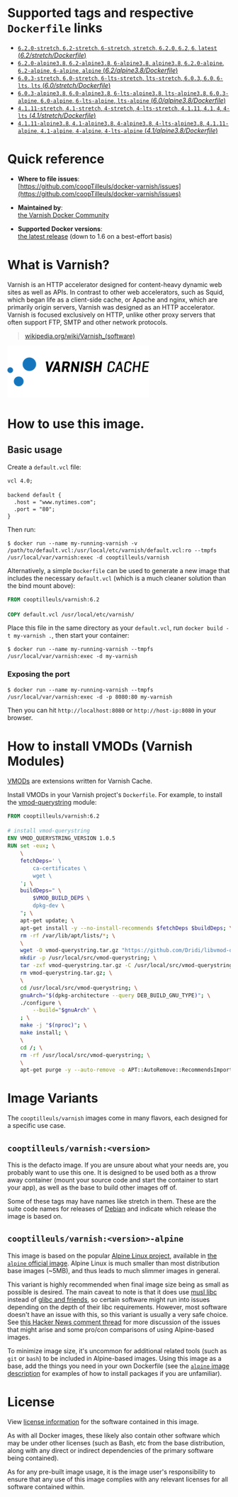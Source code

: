 <!--

********************************************************************************

WARNING:

    DO NOT EDIT "varnish/README.md"

    IT IS AUTO-GENERATED

    (from the other files in "varnish/" combined with a set of templates)

********************************************************************************

-->

# Supported tags and respective `Dockerfile` links

-	[`6.2.0-stretch`, `6.2-stretch`, `6-stretch`, `stretch`, `6.2.0`, `6.2`, `6`, `latest` (*6.2/stretch/Dockerfile*)](https://github.com/coopTilleuls/docker-varnish/blob/bdb37c46dcc3c4563b698adf2cca8722432b0913/6.2/stretch/Dockerfile)
-	[`6.2.0-alpine3.8`, `6.2-alpine3.8`, `6-alpine3.8`, `alpine3.8`, `6.2.0-alpine`, `6.2-alpine`, `6-alpine`, `alpine` (*6.2/alpine3.8/Dockerfile*)](https://github.com/coopTilleuls/docker-varnish/blob/bdb37c46dcc3c4563b698adf2cca8722432b0913/6.2/alpine3.8/Dockerfile)
-	[`6.0.3-stretch`, `6.0-stretch`, `6-lts-stretch`, `lts-stretch`, `6.0.3`, `6.0`, `6-lts`, `lts` (*6.0/stretch/Dockerfile*)](https://github.com/coopTilleuls/docker-varnish/blob/bdb37c46dcc3c4563b698adf2cca8722432b0913/6.0/stretch/Dockerfile)
-	[`6.0.3-alpine3.8`, `6.0-alpine3.8`, `6-lts-alpine3.8`, `lts-alpine3.8`, `6.0.3-alpine`, `6.0-alpine`, `6-lts-alpine`, `lts-alpine` (*6.0/alpine3.8/Dockerfile*)](https://github.com/coopTilleuls/docker-varnish/blob/bdb37c46dcc3c4563b698adf2cca8722432b0913/6.0/alpine3.8/Dockerfile)
-	[`4.1.11-stretch`, `4.1-stretch`, `4-stretch`, `4-lts-stretch`, `4.1.11`, `4.1`, `4`, `4-lts` (*4.1/stretch/Dockerfile*)](https://github.com/coopTilleuls/docker-varnish/blob/bdb37c46dcc3c4563b698adf2cca8722432b0913/4.1/stretch/Dockerfile)
-	[`4.1.11-alpine3.8`, `4.1-alpine3.8`, `4-alpine3.8`, `4-lts-alpine3.8`, `4.1.11-alpine`, `4.1-alpine`, `4-alpine`, `4-lts-alpine` (*4.1/alpine3.8/Dockerfile*)](https://github.com/coopTilleuls/docker-varnish/blob/bdb37c46dcc3c4563b698adf2cca8722432b0913/4.1/alpine3.8/Dockerfile)

# Quick reference

<!-- -	**Where to get help**:  
	[the Docker Community Forums](https://forums.docker.com/), [the Docker Community Slack](https://blog.docker.com/2016/11/introducing-docker-community-directory-docker-community-slack/), or [Stack Overflow](https://stackoverflow.com/search?tab=newest&q=docker) -->

-	**Where to file issues**:  
	[https://github.com/coopTilleuls/docker-varnish/issues](https://github.com/coopTilleuls/docker-varnish/issues)

-	**Maintained by**:  
	[the Varnish Docker Community](https://github.com/coopTilleuls/docker-varnish)

<!-- -	**Supported architectures**: ([more info](https://github.com/docker-library/official-images#architectures-other-than-amd64))  
	`amd64`, `arm32v5`, `arm32v6`, `arm32v7`, `arm64v8`, `i386`, `ppc64le`, `s390x`

-	**Published image artifact details**:  
	[repo-info repo's `repos/varnish/` directory](https://github.com/docker-library/repo-info/blob/master/repos/varnish) ([history](https://github.com/docker-library/repo-info/commits/master/repos/varnish))  
	(image metadata, transfer size, etc)

-	**Image updates**:  
	[official-images PRs with label `library/varnish`](https://github.com/docker-library/official-images/pulls?q=label%3Alibrary%2Fvarnish)  
	[official-images repo's `library/varnish` file](https://github.com/docker-library/official-images/blob/master/library/varnish) ([history](https://github.com/docker-library/official-images/commits/master/library/varnish))

-	**Source of this description**:  
	[docs repo's `varnish/` directory](https://github.com/docker-library/docs/tree/master/varnish) ([history](https://github.com/docker-library/docs/commits/master/varnish)) -->

-	**Supported Docker versions**:  
	[the latest release](https://github.com/docker/docker-ce/releases/latest) (down to 1.6 on a best-effort basis)

# What is Varnish?

Varnish is an HTTP accelerator designed for content-heavy dynamic web sites as well as APIs. In contrast to other web accelerators, such as Squid, which began life as a client-side cache, or Apache and nginx, which are primarily origin servers, Varnish was designed as an HTTP accelerator. Varnish is focused exclusively on HTTP, unlike other proxy servers that often support FTP, SMTP and other network protocols.

> [wikipedia.org/wiki/Varnish_(software)](https://en.wikipedia.org/wiki/Varnish_(software))

![logo](https://raw.githubusercontent.com/docker-library/docs/5ca8e315af01e76381d499a2928f7f47a6787f49/varnish/logo.png)

# How to use this image.

## Basic usage

Create a `default.vcl` file:

```vcl
vcl 4.0;

backend default {
  .host = "www.nytimes.com";
  .port = "80";
}
```

Then run:

```console
$ docker run --name my-running-varnish -v /path/to/default.vcl:/usr/local/etc/varnish/default.vcl:ro --tmpfs /usr/local/var/varnish:exec -d cooptilleuls/varnish
```

Alternatively, a simple `Dockerfile` can be used to generate a new image that includes the necessary `default.vcl` (which is a much cleaner solution than the bind mount above):

```dockerfile
FROM cooptilleuls/varnish:6.2

COPY default.vcl /usr/local/etc/varnish/
```

Place this file in the same directory as your `default.vcl`, run `docker build -t my-varnish .`, then start your container:

```console
$ docker run --name my-running-varnish --tmpfs /usr/local/var/varnish:exec -d my-varnish
```

### Exposing the port

```console
$ docker run --name my-running-varnish --tmpfs /usr/local/var/varnish:exec -d -p 8080:80 my-varnish
```

Then you can hit `http://localhost:8080` or `http://host-ip:8080` in your browser.

# How to install VMODs (Varnish Modules)

[VMODs](https://varnish-cache.org/vmods/) are extensions written for Varnish Cache.

Install VMODs in your Varnish project's `Dockerfile`. For example, to install the [vmod-querystring](https://github.com/Dridi/libvmod-querystring) module:

```dockerfile
FROM cooptilleuls/varnish:6.2

# install vmod-querystring
ENV VMOD_QUERYSTRING_VERSION 1.0.5
RUN set -eux; \
	\
	fetchDeps=' \
		ca-certificates \
		wget \
	'; \
	buildDeps=" \
		$VMOD_BUILD_DEPS \
		dpkg-dev \
	"; \
	apt-get update; \
	apt-get install -y --no-install-recommends $fetchDeps $buildDeps; \
	rm -rf /var/lib/apt/lists/*; \
	\
	wget -O vmod-querystring.tar.gz "https://github.com/Dridi/libvmod-querystring/releases/download/v$VMOD_QUERYSTRING_VERSION/vmod-querystring-$VMOD_QUERYSTRING_VERSION.tar.gz"; \
	mkdir -p /usr/local/src/vmod-querystring; \
	tar -zxf vmod-querystring.tar.gz -C /usr/local/src/vmod-querystring --strip-components=1; \
	rm vmod-querystring.tar.gz; \
	\
	cd /usr/local/src/vmod-querystring; \
	gnuArch="$(dpkg-architecture --query DEB_BUILD_GNU_TYPE)"; \
	./configure \
		--build="$gnuArch" \
	; \
	make -j "$(nproc)"; \
	make install; \
	\
	cd /; \
	rm -rf /usr/local/src/vmod-querystring; \
	\
	apt-get purge -y --auto-remove -o APT::AutoRemove::RecommendsImportant=false $fetchDeps $buildDeps
```

# Image Variants

The `cooptilleuls/varnish` images come in many flavors, each designed for a specific use case.

## `cooptilleuls/varnish:<version>`

This is the defacto image. If you are unsure about what your needs are, you probably want to use this one. It is designed to be used both as a throw away container (mount your source code and start the container to start your app), as well as the base to build other images off of.

Some of these tags may have names like stretch in them. These are the suite code names for releases of [Debian](https://wiki.debian.org/DebianReleases) and indicate which release the image is based on.

## `cooptilleuls/varnish:<version>-alpine`

This image is based on the popular [Alpine Linux project](http://alpinelinux.org), available in [the `alpine` official image](https://hub.docker.com/_/alpine). Alpine Linux is much smaller than most distribution base images (~5MB), and thus leads to much slimmer images in general.

This variant is highly recommended when final image size being as small as possible is desired. The main caveat to note is that it does use [musl libc](http://www.musl-libc.org) instead of [glibc and friends](http://www.etalabs.net/compare_libcs.html), so certain software might run into issues depending on the depth of their libc requirements. However, most software doesn't have an issue with this, so this variant is usually a very safe choice. See [this Hacker News comment thread](https://news.ycombinator.com/item?id=10782897) for more discussion of the issues that might arise and some pro/con comparisons of using Alpine-based images.

To minimize image size, it's uncommon for additional related tools (such as `git` or `bash`) to be included in Alpine-based images. Using this image as a base, add the things you need in your own Dockerfile (see the [`alpine` image description](https://hub.docker.com/_/alpine/) for examples of how to install packages if you are unfamiliar).

# License

View [license information](https://github.com/varnishcache/varnish-cache/blob/master/LICENSE) for the software contained in this image.

As with all Docker images, these likely also contain other software which may be under other licenses (such as Bash, etc from the base distribution, along with any direct or indirect dependencies of the primary software being contained).

<!-- Some additional license information which was able to be auto-detected might be found in [the `repo-info` repository's `varnish/` directory](https://github.com/docker-library/repo-info/tree/master/repos/varnish). -->

As for any pre-built image usage, it is the image user's responsibility to ensure that any use of this image complies with any relevant licenses for all software contained within.
